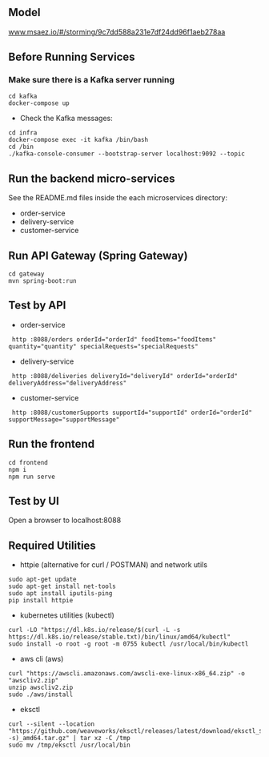 # 

## Model
www.msaez.io/#/storming/9c7dd588a231e7df24dd96f1aeb278aa

## Before Running Services
### Make sure there is a Kafka server running
```
cd kafka
docker-compose up
```
- Check the Kafka messages:
```
cd infra
docker-compose exec -it kafka /bin/bash
cd /bin
./kafka-console-consumer --bootstrap-server localhost:9092 --topic
```

## Run the backend micro-services
See the README.md files inside the each microservices directory:

- order-service
- delivery-service
- customer-service


## Run API Gateway (Spring Gateway)
```
cd gateway
mvn spring-boot:run
```

## Test by API
- order-service
```
 http :8088/orders orderId="orderId" foodItems="foodItems" quantity="quantity" specialRequests="specialRequests" 
```
- delivery-service
```
 http :8088/deliveries deliveryId="deliveryId" orderId="orderId" deliveryAddress="deliveryAddress" 
```
- customer-service
```
 http :8088/customerSupports supportId="supportId" orderId="orderId" supportMessage="supportMessage" 
```


## Run the frontend
```
cd frontend
npm i
npm run serve
```

## Test by UI
Open a browser to localhost:8088

## Required Utilities

- httpie (alternative for curl / POSTMAN) and network utils
```
sudo apt-get update
sudo apt-get install net-tools
sudo apt install iputils-ping
pip install httpie
```

- kubernetes utilities (kubectl)
```
curl -LO "https://dl.k8s.io/release/$(curl -L -s https://dl.k8s.io/release/stable.txt)/bin/linux/amd64/kubectl"
sudo install -o root -g root -m 0755 kubectl /usr/local/bin/kubectl
```

- aws cli (aws)
```
curl "https://awscli.amazonaws.com/awscli-exe-linux-x86_64.zip" -o "awscliv2.zip"
unzip awscliv2.zip
sudo ./aws/install
```

- eksctl 
```
curl --silent --location "https://github.com/weaveworks/eksctl/releases/latest/download/eksctl_$(uname -s)_amd64.tar.gz" | tar xz -C /tmp
sudo mv /tmp/eksctl /usr/local/bin
```

